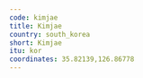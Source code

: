 ```yaml
---
code: kimjae
title: Kimjae
country: south_korea
short: Kimjae
itu: kor
coordinates: 35.82139,126.86778
---
```

